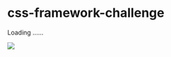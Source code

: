 # css-framework-challenge

Loading ...... 

![](https://media1.giphy.com/media/cnzP4cmBsiOrccg20V/giphy.gif?cid=ecf05e477yaecya4kcacuomdvflhg7mjcfvtsl0tmidagyqj&rid=giphy.gif)